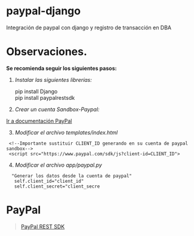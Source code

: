 # paypal-django
Integración de paypal con django y registro de transacción en DBA

# Observaciones.
**Se recomienda seguir los siguientes pasos:**

1. *Instalar las siguientes librerías:* <br>

      pip install Django <br>
      pip install paypalrestsdk 

2. *Crear un cuenta Sandbox-Paypal:*<br>

  [Ir a documentación PayPal](https://developer.paypal.com/docs/api/rest-sdks/ "Link")
  
 
3. *Modificar el archivo templates/index.html*

``` [html]
 <!--Importante sustituir CLIENT_ID generando en su cuenta de paypal sandbox-->
 <script src="https://www.paypal.com/sdk/js?client-id=CLIENT_ID">
```

4. *Modificar el archivo app/paypal.py*

``` [python]
  "Generar los datos desde la cuenta de paypal"    
   self.client_id="client_id"
   self.client_secret="client_secre
```

# PayPal

> [PayPal REST SDK](https://github.com/paypal/PayPal-Python-SDK "Link")
